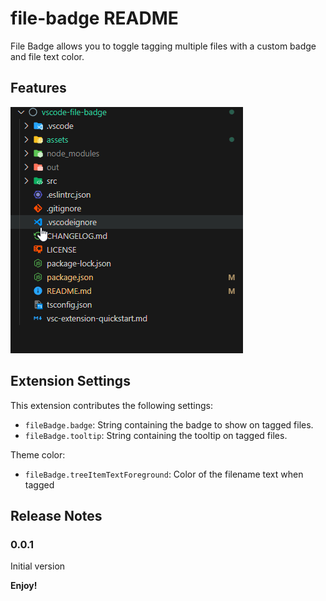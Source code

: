 # file-badge README

File Badge allows you to toggle tagging multiple files with a custom badge and file text color.

## Features

![feature X](assets/preview.gif)

## Extension Settings

This extension contributes the following settings:

* `fileBadge.badge`: String containing the badge to show on tagged files.
* `fileBadge.tooltip`: String containing the tooltip on tagged files.

Theme color:

* `fileBadge.treeItemTextForeground`: Color of the filename text when tagged

## Release Notes

### 0.0.1

Initial version

**Enjoy!**
